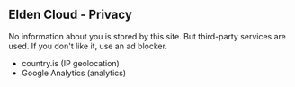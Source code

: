 ## Elden Cloud - Privacy
No information about you is stored by this site. But third-party services are
used. If you don't like it, use an ad blocker.

- country.is (IP geolocation)
- Google Analytics (analytics)
